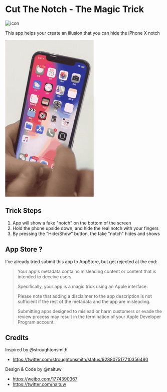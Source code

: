 # Cut The Notch - The Magic Trick

![icon](https://github.com/Naituw/CutTheNotch/raw/master/HideNotch/Assets.xcassets/AppIcon.appiconset/Icon-App-83.5x83.5%402x.png)

This app helps your create an illusion that you can hide the iPhone X notch

![](demo.gif)

## Trick Steps

1. App will show a fake "notch" on the bottom of the screen
2. Hold the phone upside down, and hide the real notch with your fingers
3. By pressing the "Hide/Show" button, the fake "notch" hides and shows

## App Store ?

I've already tried submit this app to AppStore, but get rejected at the end:

> Your app's metadata contains misleading content or content that is intended to deceive users.
>
> Specifically, your app is a magic trick using an Apple interface.
>
> Please note that adding a disclaimer to the app description is not sufficient if the rest of the metadata and the app are misleading.
>
> Submitting apps designed to mislead or harm customers or evade the review process may result in the termination of your Apple Developer Program account. 

## Credits

Inspired by @stroughtonsmith
- https://twitter.com/stroughtonsmith/status/928807517710356480

Design & Code by @naituw
- https://weibo.com/1774390367
- https://twitter.com/naituw
